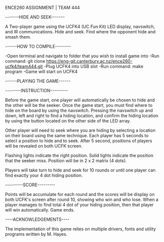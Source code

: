 ENCE260 ASSIGNMENT | TEAM 444



-------HIDE AND SEEK-------

A Two-player game using the UCFK4 (UC Fun Kit) LED display, navswitch, and IR 
communications. Hide and seek. Find where the opponent hide and smash them.


------HOW TO COMPILE--------

-Open terminal and navigate to folder that you wish to install game into
-Run command: git clone https://eng-git.canterbury.ac.nz/ence260-ucfk4/team444.git
-Plug UCFK4 into USB slot
-Run command: make program
-Game will start on UCFK4



------PLAYING THE GAME------

--------INSTRUCTION---------

Before the game start, one player will automatically be chosen to hide and the other will be the seeker.
Once the game start, you must find where to hide on the board by using the navswitch. Pressing the navswitch up and down, left and right to find a hiding location, and confirm the hiding location by using the button located on the other side of the LED array. 

Other player will need to seek where you are hiding by selecting a location on their board using the same technique. Each player has 5 seconds to select a position to hide and to seek.
After 5 second, positions of players will be revealed on both UCFK screen. 

Flashing lights indicate the right position. Solid lights indicate the position that the seeker miss.
Position will be in 2 x 2 matrix (4 dots).

Players will take turn to hide and seek for 10 rounds or until one player can find exactly your 4 dot hiding position. 

---------SCORE---------

Points will be accumulate for each round and the scores will be display on both UCFK's screen after round 10, showing who win and who lose. When a player manages to find total 4 dot of your hiding position, then that player will win automatically. Game ends.

----ACKNOWLEDGEMENTS----

The implementation of this game relies on multiple drivers, fonts and 
utility programs written by M. Hayes.

